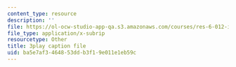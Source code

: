 ```yaml
---
content_type: resource
description: ''
file: https://ol-ocw-studio-app-qa.s3.amazonaws.com/courses/res-6-012-introduction-to-probability-spring-2018/ba5e7af3464853ddb3f19e011e1eb59c_mHj4A1gh_ws.vtt
file_type: application/x-subrip
resourcetype: Other
title: 3play caption file
uid: ba5e7af3-4648-53dd-b3f1-9e011e1eb59c
---
```

